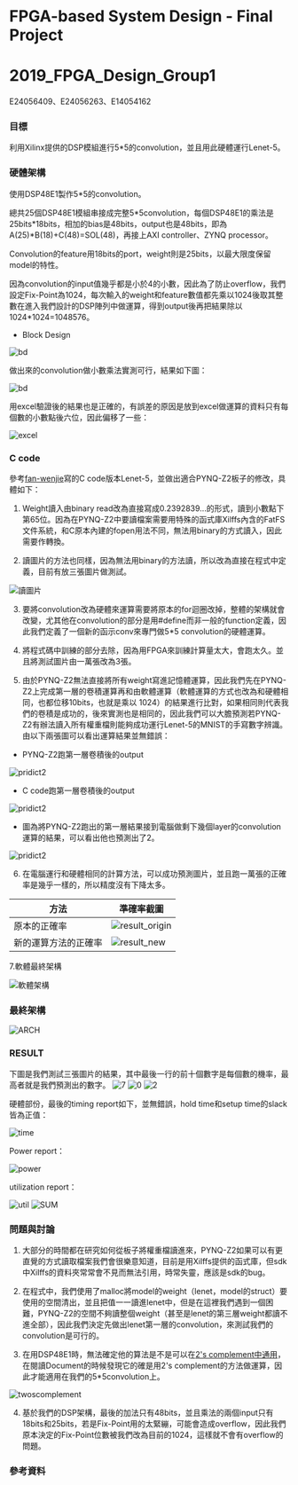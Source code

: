 # FPGA-based System Design - Final Project
# 2019_FPGA_Design_Group1
E24056409、E24056263、E14054162

### 目標

利用Xilinx提供的DSP模組進行5\*5的convolution，並且用此硬體運行Lenet-5。

### 硬體架構

使用DSP48E1製作5\*5的convolution。

總共25個DSP48E1模組串接成完整5\*5convolution，每個DSP48E1的乘法是25bits\*18bits，相加的bias是48bits，output也是48bits，即為A(25)\*B(18)+C(48)=SOL(48)，再接上AXI controller、ZYNQ processor。

Convolution的feature用18bits的port，weight則是25bits，以最大限度保留model的特性。

因為convolution的input值幾乎都是小於4的小數，因此為了防止overflow，我們設定Fix-Point為1024，每次輸入的weight和feature數值都先乘以1024後取其整數在進入我們設計的DSP陣列中做運算，得到output後再把結果除以1024\*1024=1048576。

* Block Design

![bd](images/block.PNG)

做出來的convolution做小數乘法實測可行，結果如下圖：

![bd](images/conv_d.PNG)

用excel驗證後的結果也是正確的，有誤差的原因是放到excel做運算的資料只有每個數的小數點後六位，因此偏移了一些：

![excel](images/conv_cal.PNG)

### C code

參考[fan-wenjie](https://github.com/fan-wenjie/LeNet-5)寫的C code版本Lenet-5，並做出適合PYNQ-Z2板子的修改，具體如下：

1. Weight讀入由binary read改為直接寫成0.2392839...的形式，讀到小數點下第65位。因為在PYNQ-Z2中要讀檔案需要用特殊的函式庫Xilffs內含的FatFS文件系統，和C原本內建的fopen用法不同，無法用binary的方式讀入，因此需要作轉換。

2. 讀圖片的方法也同樣，因為無法用binary的方法讀，所以改為直接在程式中定義，目前有放三張圖片做測試。

![讀圖片](images/pridicted.png)

3. 要將convolution改為硬體來運算需要將原本的for迴圈改掉，整體的架構就會改變，尤其他在convolution的部分是用#define而非一般的function定義，因此我們定義了一個新的函示conv來專門做5\*5 convolution的硬體運算。

4. 將程式碼中訓練的部分去除，因為用FPGA來訓練計算量太大，會跑太久。並且將測試圖片由一萬張改為3張。

5. 由於PYNQ-Z2無法直接將所有weight寫進記憶體運算，因此我們先在PYNQ-Z2上完成第一層的卷積運算再和由軟體運算（軟體運算的方式也改為和硬體相同，也都位移10bits，也就是乘以
1024）的結果進行比對，如果相同則代表我們的卷積是成功的，後來實測也是相同的，因此我們可以大膽預測若PYNQ-Z2有辦法讀入所有權重檔則能夠成功運行Lenet-5的MNIST的手寫數字辨識。
由以下兩張圖可以看出運算結果並無錯誤：

* PYNQ-Z2跑第一層卷積後的output

![pridict2](images/p_layer1.PNG)

* C code跑第一層卷積後的output

![pridict2](images/c_layer1.PNG)

* 圖為將PYNQ-Z2跑出的第一層結果接到電腦做剩下幾個layer的convolution運算的結果，可以看出他也預測出了2。

![pridict2](images/pridict2.png)

6. 在電腦運行和硬體相同的計算方法，可以成功預測圖片，並且跑一萬張的正確率是幾乎一樣的，所以精度沒有下降太多。

  |方法|準確率截圖|
  |------|------|
  |原本的正確率|  ![result_origin](images/prec_o.png)|  
  |新的運算方法的正確率|  ![result_new](images/prec_n.png)|
  
7.軟體最終架構

![軟體架構](images/c_final_structure.jpg)

### 最終架構

![ARCH](images/ARCH2.png)

### RESULT

下圖是我們測試三張圖片的結果，其中最後一行的前十個數字是每個數的機率，最高者就是我們預測出的數字。
![7](images/prec_7.png)
![0](images/prec_0.png)
![2](images/prec_2.png)

硬體部份，最後的timing report如下，並無錯誤，hold time和setup time的slack皆為正值：

![time](images/time.PNG)

Power report：

![power](images/power.PNG)

utilization report：

![util](images/util.PNG)
![SUM](images/sum.PNG)

### 問題與討論

1. 大部分的時間都在研究如何從板子將權重檔讀進來，PYNQ-Z2如果可以有更直覺的方式讀取檔案我們會很樂意知道，目前是用Xilffs提供的函式庫，但sdk中Xilffs的資料夾常常會不見而無法引用，時常失靈，應該是sdk的bug。

2. 在程式中，我們使用了malloc將model的weight（lenet，model的struct）要使用的空間清出，並且把值一一讀進lenet中，但是在這裡我們遇到一個困難，PYNQ-Z2的空間不夠讀整個weight（甚至是lenet的第三層weight都讀不進全部），因此我們決定先做出lenet第一層的convolution，來測試我們的convolution是可行的。

3. 在用DSP48E1時，無法確定他的算法是不是可以在[2's complement中通用](https://forums.xilinx.com/t5/AI-Engine-DSP-IP-and-Tools/Two-s-Complement-Multiplier-with-DSP48E1/m-p/320439)，在閱讀Document的時候發現它的確是用2's complement的方法做運算，因此才能適用在我們的5\*5convolution上。

![twoscomplement](images/twocomplement.png)

4. 基於我們的DSP架構，最後的加法只有48bits，並且乘法的兩個input只有18bits和25bits，若是Fix-Point用的太緊繃，可能會造成overflow，因此我們原本決定的Fix-Point位數被我們改為目前的1024，這樣就不會有overflow的問題。

### 參考資料

